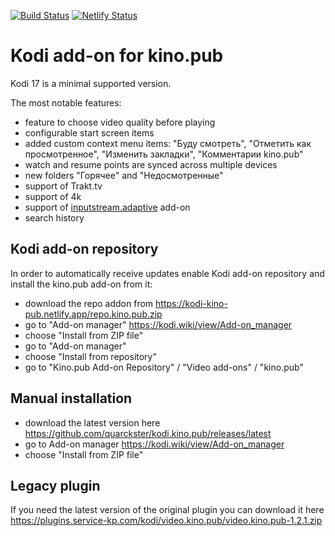 [![Build Status](https://travis-ci.org/quarckster/kodi.kino.pub.svg?branch=master)](https://travis-ci.org/quarckster/kodi.kino.pub)
[![Netlify Status](https://api.netlify.com/api/v1/badges/28217532-a2a0-408c-a780-e6270c7568ee/deploy-status)](https://app.netlify.com/sites/kodi-kino-pub/deploys)

# Kodi add-on for kino.pub

Kodi 17 is a minimal supported version.

The most notable features:

* feature to choose video quality before playing
* configurable start screen items
* added custom context menu items: "Буду смотреть", "Отметить как просмотренное",
"Изменить закладки", "Комментарии kino.pub"
* watch and resume points are synced across multiple devices
* new folders "Горячее" and "Недосмотренные"
* support of Trakt.tv
* support of 4k
* support of [inputstream.adaptive](https://github.com/peak3d/inputstream.adaptive) add-on
* search history

## Kodi add-on repository

In order to automatically receive updates enable Kodi add-on repository and install the kino.pub
add-on from it:

* download the repo addon from <https://kodi-kino-pub.netlify.app/repo.kino.pub.zip>
* go to "Add-on manager" <https://kodi.wiki/view/Add-on_manager>
* choose "Install from ZIP file"
* go to "Add-on manager"
* choose "Install from repository"
* go to "Kino.pub Add-on Repository" / "Video add-ons" / "kino.pub"

## Manual installation

* download the latest version here <https://github.com/quarckster/kodi.kino.pub/releases/latest>
* go to Add-on manager <https://kodi.wiki/view/Add-on_manager>
* choose "Install from ZIP file"

## Legacy plugin

If you need the latest version of the original plugin you can download it here
<https://plugins.service-kp.com/kodi/video.kino.pub/video.kino.pub-1.2.1.zip>
